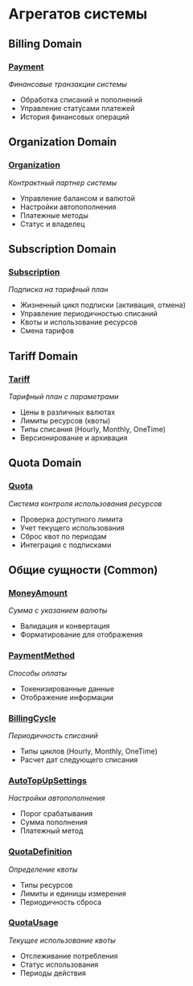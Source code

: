 # Агрегатов системы

## Billing Domain

### [Payment](./billing.md#payment)
*Финансовые транзакции системы*
- Обработка списаний и пополнений
- Управление статусами платежей
- История финансовых операций

## Organization Domain

### [Organization](./organization.md#organization)
*Контрактный партнер системы*
- Управление балансом и валютой
- Настройки автопополнения
- Платежные методы
- Статус и владелец

## Subscription Domain

### [Subscription](./subscription.md#subscription)
*Подписка на тарифный план*
- Жизненный цикл подписки (активация, отмена)
- Управление периодичностью списаний
- Квоты и использование ресурсов
- Смена тарифов

## Tariff Domain

### [Tariff](./tariff.md#tariff)
*Тарифный план с параметрами*
- Цены в различных валютах
- Лимиты ресурсов (квоты)
- Типы списания (Hourly, Monthly, OneTime)
- Версионирование и архивация

## Quota Domain

### [Quota](./common.md)
*Система контроля использования ресурсов*
- Проверка доступного лимита
- Учет текущего использования
- Сброс квот по периодам
- Интеграция с подписками

## Общие сущности (Common)

### [MoneyAmount](./common.md#moneyamount)
*Сумма с указанием валюты*
- Валидация и конвертация
- Форматирование для отображения

### [PaymentMethod](./common.md#paymentmethod)
*Способы оплаты*
- Токенизированные данные
- Отображение информации

### [BillingCycle](./common.md#billingcycle)
*Периодичность списаний*
- Типы циклов (Hourly, Monthly, OneTime)
- Расчет дат следующего списания

### [AutoTopUpSettings](./common.md#autotopupsettings)
*Настройки автопополнения*
- Порог срабатывания
- Сумма пополнения
- Платежный метод

### [QuotaDefinition](./common.md#quotadefinition)
*Определение квоты*
- Типы ресурсов
- Лимиты и единицы измерения
- Периодичность сброса

### [QuotaUsage](./common.md#quotausage)
*Текущее использование квоты*
- Отслеживание потребления
- Статус использования
- Периоды действия